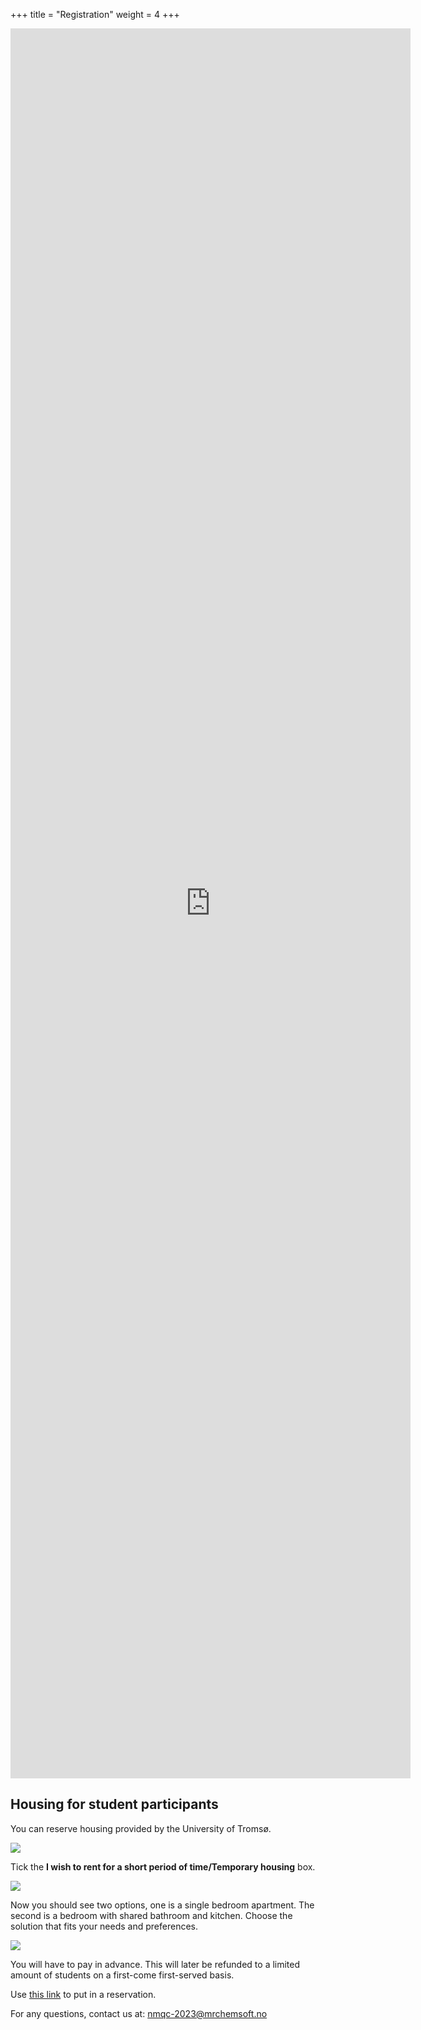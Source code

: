 +++
title = "Registration"
weight = 4
+++


<iframe src="https://docs.google.com/forms/d/e/1FAIpQLSdc7kj_aRoSYrh399pBmOfSvXAKrIcQC-i2I8t92NyehqEd2A/viewform?embedded=true" width="640" height="2800" frameborder="0" marginheight="0" marginwidth="0">Loading…</iframe>


<!---

**TODO** 

- Add link to registration form
- On-site or online? (If online is a possibility!)
- Abstract submission
- Deadlines

--->

## Housing for student participants

You can reserve housing provided by the University of Tromsø.

![](samskipnaden_0.png)

Tick the **I wish to rent for a short period of time/Temporary housing** box.

![](samskipnaden_1.png)

Now you should see two options, one is a single bedroom apartment. The second
is a bedroom with shared bathroom and kitchen. Choose the solution that fits
your needs and preferences.

![](samskipnaden_2.png)

You will have to pay in advance. This will later be refunded to a limited
amount of students on a first-come first-served basis.

Use [this link] to put in a reservation.

For any questions, contact us at: [nmqc-2023@mrchemsoft.no](mailto:nmqc-2023@mrchemsoft.no)

[this link]: https://studentbolig.samskipnaden.no/houses/apartments?searchFilter=eyJib29sIjp7Im11c3QiOlt7Im1hdGNoX2FsbCI6e319XSwiZmlsdGVyIjpbeyJ0ZXJtIjp7ImhvdXNpbmdUeXBlIjoxfX1dfX0%3D
